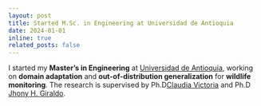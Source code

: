 ```yaml
---
layout: post
title: Started M.Sc. in Engineering at Universidad de Antioquia
date: 2024-01-01
inline: true
related_posts: false
---
```


I started my **Master’s in Engineering** at [Universidad de Antioquia](https://udea.edu.co), working on **domain adaptation** and **out-of-distribution generalization** for **wildlife monitoring**.
The research is supervised by Ph.D[Claudia Victoria](https://scholar.google.com/citations?hl=es&user=YIjG09oAAAAJ&view_op=list_works&sortby=pubdate) and Ph.D [Jhony H. Giraldo](https://jhonygiraldo.github.io/).
